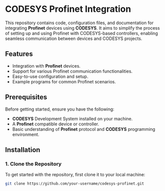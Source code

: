 # CODESYS Profinet Integration

This repository contains code, configuration files, and documentation for integrating **Profinet** devices using **CODESYS**. It aims to simplify the process of setting up and using Profinet with CODESYS-based controllers, enabling seamless communication between devices and CODESYS projects.

## Features

- Integration with **Profinet** devices.
- Support for various Profinet communication functionalities.
- Easy-to-use configuration and setup.
- Example programs for common Profinet scenarios.

## Prerequisites

Before getting started, ensure you have the following:

- **CODESYS** Development System installed on your machine.
- A **Profinet** compatible device or controller.
- Basic understanding of **Profinet** protocol and **CODESYS** programming environment.

## Installation

### 1. Clone the Repository

To get started with the repository, first clone it to your local machine:

```bash
git clone https://github.com/your-username/codesys-profinet.git
